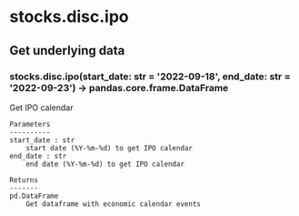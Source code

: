 # stocks.disc.ipo

## Get underlying data 
### stocks.disc.ipo(start_date: str = '2022-09-18', end_date: str = '2022-09-23') -> pandas.core.frame.DataFrame

Get IPO calendar

    Parameters
    ----------
    start_date : str
        start date (%Y-%m-%d) to get IPO calendar
    end_date : str
        end date (%Y-%m-%d) to get IPO calendar

    Returns
    -------
    pd.DataFrame
        Get dataframe with economic calendar events
